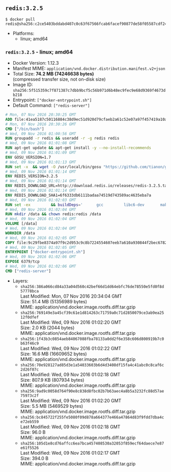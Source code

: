 ## `redis:3.2.5`

```console
$ docker pull redis@sha256:c2ce5403bddabd407c0c63f67566fcab6facef90877de58f05587cdf244a28a8
```

-	Platforms:
	-	linux; amd64

### `redis:3.2.5` - linux; amd64

-	Docker Version: 1.12.3
-	Manifest MIME: `application/vnd.docker.distribution.manifest.v2+json`
-	Total Size: **74.2 MB (74246638 bytes)**  
	(compressed transfer size, not on-disk size)
-	Image ID: `sha256:5f515359c7f871387c7dbb9bcf5c56b971d6b48ec9fec9e68d9369f4673db218`
-	Entrypoint: `["docker-entrypoint.sh"]`
-	Default Command: `["redis-server"]`

```dockerfile
# Mon, 07 Nov 2016 20:30:25 GMT
ADD file:41ea5187c50116884c38d9ec51d920d79cfaeb2a61c52e07a97f457419a10a4f in / 
# Mon, 07 Nov 2016 20:30:26 GMT
CMD ["/bin/bash"]
# Wed, 09 Nov 2016 01:00:56 GMT
RUN groupadd -r redis && useradd -r -g redis redis
# Wed, 09 Nov 2016 01:01:08 GMT
RUN apt-get update && apt-get install -y --no-install-recommends 		ca-certificates 		wget 	&& rm -rf /var/lib/apt/lists/*
# Wed, 09 Nov 2016 01:01:09 GMT
ENV GOSU_VERSION=1.7
# Wed, 09 Nov 2016 01:01:13 GMT
RUN set -x 	&& wget -O /usr/local/bin/gosu "https://github.com/tianon/gosu/releases/download/$GOSU_VERSION/gosu-$(dpkg --print-architecture)" 	&& wget -O /usr/local/bin/gosu.asc "https://github.com/tianon/gosu/releases/download/$GOSU_VERSION/gosu-$(dpkg --print-architecture).asc" 	&& export GNUPGHOME="$(mktemp -d)" 	&& gpg --keyserver ha.pool.sks-keyservers.net --recv-keys B42F6819007F00F88E364FD4036A9C25BF357DD4 	&& gpg --batch --verify /usr/local/bin/gosu.asc /usr/local/bin/gosu 	&& rm -r "$GNUPGHOME" /usr/local/bin/gosu.asc 	&& chmod +x /usr/local/bin/gosu 	&& gosu nobody true
# Wed, 09 Nov 2016 01:01:14 GMT
ENV REDIS_VERSION=3.2.5
# Wed, 09 Nov 2016 01:01:14 GMT
ENV REDIS_DOWNLOAD_URL=http://download.redis.io/releases/redis-3.2.5.tar.gz
# Wed, 09 Nov 2016 01:01:14 GMT
ENV REDIS_DOWNLOAD_SHA1=6f6333db6111badaa74519d743589ac4635eba7a
# Wed, 09 Nov 2016 01:02:03 GMT
RUN set -ex 		&& buildDeps=' 		gcc 		libc6-dev 		make 	' 	&& apt-get update 	&& apt-get install -y $buildDeps --no-install-recommends 	&& rm -rf /var/lib/apt/lists/* 		&& wget -O redis.tar.gz "$REDIS_DOWNLOAD_URL" 	&& echo "$REDIS_DOWNLOAD_SHA1 *redis.tar.gz" | sha1sum -c - 	&& mkdir -p /usr/src/redis 	&& tar -xzf redis.tar.gz -C /usr/src/redis --strip-components=1 	&& rm redis.tar.gz 		&& grep -q '^#define CONFIG_DEFAULT_PROTECTED_MODE 1$' /usr/src/redis/src/server.h 	&& sed -ri 's!^(#define CONFIG_DEFAULT_PROTECTED_MODE) 1$!\1 0!' /usr/src/redis/src/server.h 	&& grep -q '^#define CONFIG_DEFAULT_PROTECTED_MODE 0$' /usr/src/redis/src/server.h 		&& make -C /usr/src/redis 	&& make -C /usr/src/redis install 		&& rm -r /usr/src/redis 		&& apt-get purge -y --auto-remove $buildDeps
# Wed, 09 Nov 2016 01:02:04 GMT
RUN mkdir /data && chown redis:redis /data
# Wed, 09 Nov 2016 01:02:04 GMT
VOLUME [/data]
# Wed, 09 Nov 2016 01:02:04 GMT
WORKDIR /data
# Wed, 09 Nov 2016 01:02:05 GMT
COPY file:9c29fbe8374a97f9c2d953c9c8b7224554607eeb7a610a930844f2bec678265c in /usr/local/bin/ 
# Wed, 09 Nov 2016 01:02:05 GMT
ENTRYPOINT ["docker-entrypoint.sh"]
# Wed, 09 Nov 2016 01:02:06 GMT
EXPOSE 6379/tcp
# Wed, 09 Nov 2016 01:02:06 GMT
CMD ["redis-server"]
```

-	Layers:
	-	`sha256:386a066cd84a33a04d560c42bef66d1dd64ebfc76de78550e5fd0f8d57778bca`  
		Last Modified: Mon, 07 Nov 2016 20:34:04 GMT  
		Size: 51.4 MB (51356989 bytes)  
		MIME: application/vnd.docker.image.rootfs.diff.tar.gzip
	-	`sha256:769149e3a45cf39c61e1d814263c71759a0c71d2850079ce3ab9ea2512f0dfef`  
		Last Modified: Wed, 09 Nov 2016 01:02:20 GMT  
		Size: 2.0 KB (2044 bytes)  
		MIME: application/vnd.docker.image.rootfs.diff.tar.gzip
	-	`sha256:1f43b3c0854aeb84067088fba78133a0dd2f6e358c606d800919b7c0b63f46c9`  
		Last Modified: Wed, 09 Nov 2016 01:02:22 GMT  
		Size: 16.6 MB (16609652 bytes)  
		MIME: application/vnd.docker.image.rootfs.diff.tar.gzip
	-	`sha256:70e928127ad85d3e1a54033603b6d4d3408df15fa4c41abc0c8caf6c2d26f07c`  
		Last Modified: Wed, 09 Nov 2016 01:02:18 GMT  
		Size: 807.9 KB (807934 bytes)  
		MIME: application/vnd.docker.image.rootfs.diff.tar.gzip
	-	`sha256:9ad9c0058d764f90e8c838d8fbc02b7b63aec4a8b5a3232fc88d57ae75973c2f`  
		Last Modified: Wed, 09 Nov 2016 01:02:20 GMT  
		Size: 5.5 MB (5469529 bytes)  
		MIME: application/vnd.docker.image.rootfs.diff.tar.gzip
	-	`sha256:bc845722f255fe5080f09d878a664377e466a47864d83f9fdd7dba4ce72eb559`  
		Last Modified: Wed, 09 Nov 2016 01:02:18 GMT  
		Size: 96.0 B  
		MIME: application/vnd.docker.image.rootfs.diff.tar.gzip
	-	`sha256:105d1e8cd76affcc6ea7bca457408530a32053f859ecf64daece7e87e61f5526`  
		Last Modified: Wed, 09 Nov 2016 01:02:17 GMT  
		Size: 394.0 B  
		MIME: application/vnd.docker.image.rootfs.diff.tar.gzip
